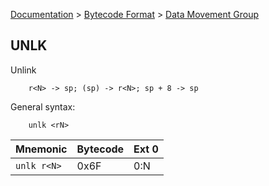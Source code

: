 [Documentation](../../README.md) > [Bytecode Format](../README.md) > [Data Movement Group](../InstructionsDataMovel.md)

## UNLK

Unlink

        r<N> -> sp; (sp) -> r<N>; sp + 8 -> sp

General syntax:

        unlk <rN>

| Mnemonic | Bytecode | Ext 0 |
| - | - | - |
| `unlk r<N>`| 0x6F | 0:N |
